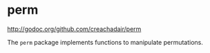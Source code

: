 # perm

http://godoc.org/github.com/creachadair/perm

The `perm` package implements functions to manipulate permutations.
